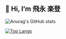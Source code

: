 ## 👋 Hi, I’m 飛永 楽登
<!---
GakutoTobinaga/GakutoTobinaga is a ✨ special ✨ repository because its `README.md` (this file) appears on your GitHub profile.
You can click the Preview link to take a look at your changes.
--->
![Anurag's GitHub stats](https://github-readme-stats.vercel.app/api?username=GakutoTobinaga&show_icons=true&theme=radical)

[![Top Langs](https://github-readme-stats.vercel.app/api/top-langs/?username=GakutoTobinaga&show_icons=true&theme=radical&layout=compact)](https://github.com/anuraghazra/github-readme-stats)
